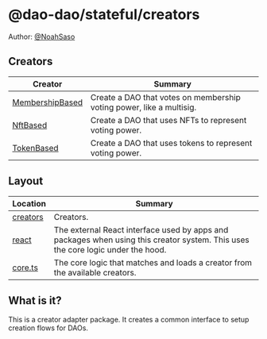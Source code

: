 # @dao-dao/stateful/creators

Author: [@NoahSaso](https://github.com/NoahSaso)

## Creators

| Creator                                       | Summary                                                              |
| --------------------------------------------- | -------------------------------------------------------------------- |
| [MembershipBased](./creators/MembershipBased) | Create a DAO that votes on membership voting power, like a multisig. |
| [NftBased](./creators/NftBased)               | Create a DAO that uses NFTs to represent voting power.               |
| [TokenBased](./creators/TokenBased)           | Create a DAO that uses tokens to represent voting power.             |

## Layout

| Location               | Summary                                                                                                                         |
| ---------------------- | ------------------------------------------------------------------------------------------------------------------------------- |
| [creators](./creators) | Creators.                                                                                                                       |
| [react](./react)       | The external React interface used by apps and packages when using this creator system. This uses the core logic under the hood. |
| [core.ts](./core.ts)   | The core logic that matches and loads a creator from the available creators.                                                    |

## What is it?

This is a creator adapter package. It creates a common interface to setup
creation flows for DAOs.
